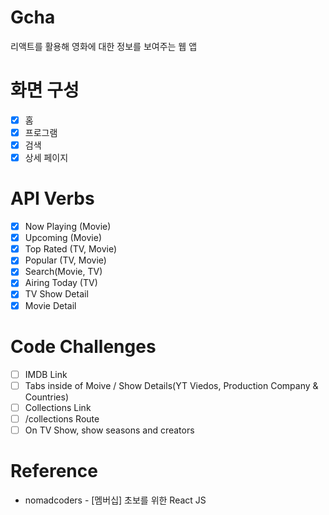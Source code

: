 # Gcha

리액트를 활용해 영화에 대한 정보를 보여주는 웹 앱

# 화면 구성

- [x] 홈
- [x] 프로그램
- [x] 검색
- [x] 상세 페이지

# API Verbs

- [x] Now Playing (Movie)
- [x] Upcoming (Movie)
- [x] Top Rated (TV, Movie)
- [x] Popular (TV, Movie)
- [x] Search(Movie, TV)
- [x] Airing Today (TV)
- [x] TV Show Detail
- [x] Movie Detail

# Code Challenges

- [ ] IMDB Link
- [ ] Tabs inside of Moive / Show Details(YT Viedos, Production Company & Countries)
- [ ] Collections Link
- [ ] /collections Route
- [ ] On TV Show, show seasons and creators

# Reference

- nomadcoders - [멤버십] 초보를 위한 React JS